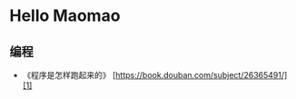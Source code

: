 # Hello Maomao

## 编程
- 《程序是怎样跑起来的》 [https://book.douban.com/subject/26365491/][1]

[1]:	https://book.douban.com/subject/26365491/
